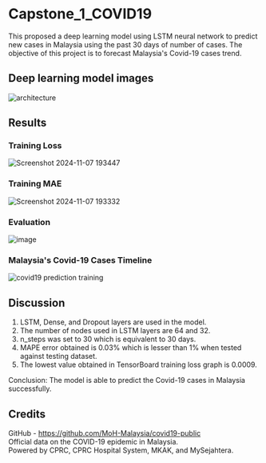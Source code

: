 # Capstone_1_COVID19
This proposed a deep learning model using LSTM neural network to predict new cases in Malaysia using the past 30 days of number of cases.
The objective of this project is to forecast Malaysia's Covid-19 cases trend.
## Deep learning model images
![architecture](https://github.com/user-attachments/assets/30f3807d-18ec-491a-93c9-56eab0f735d5)

## Results
### Training Loss
![Screenshot 2024-11-07 193447](https://github.com/user-attachments/assets/3604e7da-996b-49d1-99b6-54ce09caa982)
### Training MAE
![Screenshot 2024-11-07 193332](https://github.com/user-attachments/assets/c494da9e-3a35-44f4-abc9-52736dd42f8b)
### Evaluation
![image](https://github.com/user-attachments/assets/69473d29-a980-47ac-ab66-c9d2d81cf5eb)
### Malaysia's Covid-19 Cases Timeline
![covid19 prediction training](https://github.com/user-attachments/assets/295eba58-0716-465e-886e-848133526746)
## Discussion
1) LSTM, Dense, and Dropout layers are used in the model.
2) The number of nodes used in LSTM layers are 64 and 32.
3) n_steps was set to 30 which is equivalent to 30 days.
4) MAPE error obtained is 0.03% which is lesser than 1% when tested against testing dataset.
5) The lowest value obtained in TensorBoard training loss graph is 0.0009.  

Conclusion: The model is able to predict the Covid-19 cases in Malaysia successfully.

## Credits
GitHub - https://github.com/MoH-Malaysia/covid19-public  
Official data on the COVID-19 epidemic in Malaysia.   
Powered by CPRC, CPRC Hospital System, MKAK, and MySejahtera.

